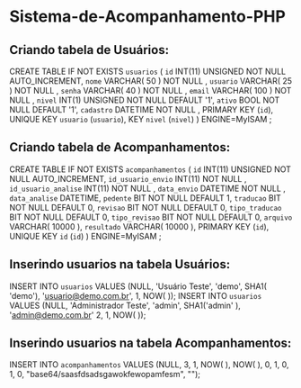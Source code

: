 # Sistema-de-Acompanhamento-PHP

## Criando tabela de Usuários:

CREATE TABLE IF NOT EXISTS `usuarios` (
      `id` INT(11) UNSIGNED NOT NULL AUTO_INCREMENT,
      `nome` VARCHAR( 50 ) NOT NULL ,
      `usuario` VARCHAR( 25 ) NOT NULL ,
      `senha` VARCHAR( 40 ) NOT NULL ,
      `email` VARCHAR( 100 ) NOT NULL ,
      `nivel` INT(1) UNSIGNED NOT NULL DEFAULT '1',
      `ativo` BOOL NOT NULL DEFAULT '1',
      `cadastro` DATETIME NOT NULL ,
      PRIMARY KEY (`id`),
      UNIQUE KEY `usuario` (`usuario`),
      KEY `nivel` (`nivel`)
  ) ENGINE=MyISAM ;
## Criando tabela de Acompanhamentos:

CREATE TABLE IF NOT EXISTS `acompanhamentos` (
      `id` INT(11) UNSIGNED NOT NULL AUTO_INCREMENT,
      `id_usuario_envio` INT(11) NOT NULL ,
      `id_usuario_analise` INT(11) NOT NULL ,
      `data_envio` DATETIME NOT NULL ,
      `data_analise` DATETIME,
      `pedente` BIT NOT NULL DEFAULT 1,
      `traducao` BIT NOT NULL DEFAULT 0,
      `revisao` BIT NOT NULL DEFAULT 0,
      `tipo_traducao` BIT NOT NULL DEFAULT 0,
      `tipo_revisao` BIT NOT NULL DEFAULT 0,
      `arquivo` VARCHAR( 10000 ),
      `resultado` VARCHAR( 10000 ),
      PRIMARY KEY (`id`),
      UNIQUE KEY `id` (`id`)
  ) ENGINE=MyISAM ;

## Inserindo usuarios na tabela Usuários:

INSERT INTO `usuarios` VALUES (NULL, 'Usuário Teste', 'demo', SHA1( 'demo'), 'usuario@demo.com.br', 1, NOW( ));
INSERT INTO `usuarios` VALUES (NULL, 'Administrador Teste', 'admin', SHA1('admin' ), 'admin@demo.com.br' 2, 1, NOW( ));

## Inserindo usuarios na tabela Acompanhamentos:

INSERT INTO `acompanhamentos` VALUES (NULL, 3, 1, NOW( ), NOW( ), 0, 1, 0, 1, 0, "base64/saasfdsadsgawokfewopamfesm", "");